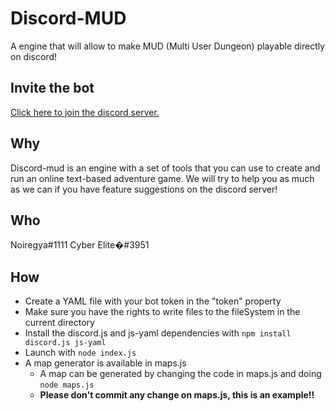 # Discord-MUD
A engine that will allow to make MUD (Multi User Dungeon) playable directly on discord!
## Invite the bot
[Click here to join the discord server.](https://discord.gg/9qZkVMB)
## Why
Discord-mud is an engine with a set of tools that you can use to create and run an online text-based adventure game. We will try to help you as much as we can if you have feature suggestions on the discord server!
## Who
Noiregya#1111
Cyber Elite�#3951
## How
* Create a YAML file with your bot token in the "token" property
* Make sure you have the rights to write files to the fileSystem in the current directory
* Install the discord.js and js-yaml dependencies with `npm install discord.js js-yaml`
* Launch with `node index.js`
* A map generator is available in maps.js
  * A map can be generated by changing the code in maps.js and doing `node maps.js`
  * **Please don't commit any change on maps.js, this is an example!!**
